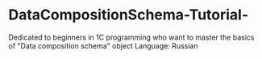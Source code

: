 # DataCompositionSchema-Tutorial-
Dedicated to beginners in 1C programming who want to master the basics of "Data composition schema" object
Language: Russian
